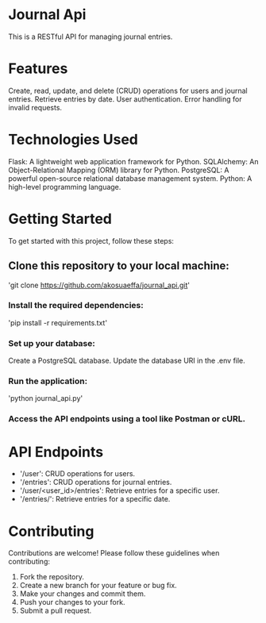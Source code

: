 # Journal Api
This is a RESTful API for managing journal entries.

# Features
Create, read, update, and delete (CRUD) operations for users and journal entries.
Retrieve entries by date.
User authentication.
Error handling for invalid requests.

# Technologies Used 
Flask: A lightweight web application framework for Python.
SQLAlchemy: An Object-Relational Mapping (ORM) library for Python.
PostgreSQL: A powerful open-source relational database management system.
Python: A high-level programming language.

# Getting Started
To get started with this project, follow these steps:
## Clone this repository to your local machine:
'git clone https://github.com/akosuaeffa/journal_api.git'

### Install the required dependencies:
'pip install -r requirements.txt'

### Set up your database:
Create a PostgreSQL database.
Update the database URI in the .env file.

### Run the application:
'python journal_api.py'

### Access the API endpoints using a tool like Postman or cURL.

# API Endpoints
- '/user': CRUD operations for users.
- '/entries': CRUD operations for journal entries.
- '/user/<user_id>/entries': Retrieve entries for a specific user.
- '/entries/<date>': Retrieve entries for a specific date.

# Contributing
Contributions are welcome! Please follow these guidelines when contributing:

1. Fork the repository.
2. Create a new branch for your feature or bug fix.
3. Make your changes and commit them.
4. Push your changes to your fork.
5. Submit a pull request.
